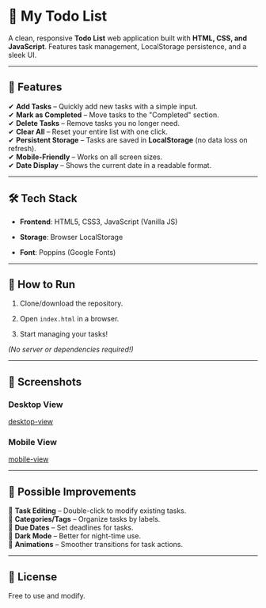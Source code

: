 # 📝 **My Todo List**

A clean, responsive **Todo List** web application built with **HTML, CSS, and JavaScript**. Features task management, LocalStorage persistence, and a sleek UI.

---

## 🌟 **Features**

✔ **Add Tasks** – Quickly add new tasks with a simple input.  
✔ **Mark as Completed** – Move tasks to the "Completed" section.  
✔ **Delete Tasks** – Remove tasks you no longer need.  
✔ **Clear All** – Reset your entire list with one click.  
✔ **Persistent Storage** – Tasks are saved in **LocalStorage** (no data loss on refresh).  
✔ **Mobile-Friendly** – Works on all screen sizes.  
✔ **Date Display** – Shows the current date in a readable format.

---

## 🛠 **Tech Stack**

- **Frontend**: HTML5, CSS3, JavaScript (Vanilla JS)
    
- **Storage**: Browser LocalStorage
    
- **Font**: Poppins (Google Fonts)
    

---

## 🚀 **How to Run**

1. Clone/download the repository.
    
2. Open `index.html` in a browser.
    
3. Start managing your tasks!
    

_(No server or dependencies required!)_

---

## 📸 **Screenshots**

### **Desktop View**

[desktop-view](/images/desktop.png)

### **Mobile View**

[mobile-view](/images/mobile.png)

---

## 🔧 **Possible Improvements**

🔹 **Task Editing** – Double-click to modify existing tasks.  
🔹 **Categories/Tags** – Organize tasks by labels.  
🔹 **Due Dates** – Set deadlines for tasks.  
🔹 **Dark Mode** – Better for night-time use.  
🔹 **Animations** – Smoother transitions for task actions.

---

## 📜 **License**

Free to use and modify.